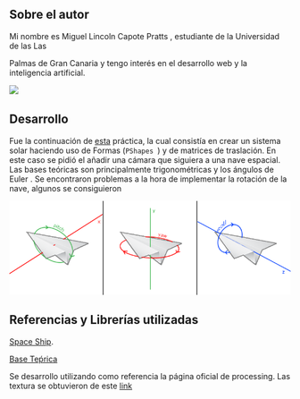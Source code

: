 ## Sobre el autor

Mi nombre es Miguel Lincoln Capote Pratts
, estudiante de la Universidad de las Las

 Palmas de Gran Canaria y tengo interés en el desarrollo web y la inteligencia artificial.

![](peek.gif)

## Desarrollo


Fue la continuación de [esta](https://github.com/RedLincoln/SolarSystem-processing) práctica, la cual consistía en crear un sistema solar haciendo uso de Formas (`PShapes
`) y de matrices de traslación. En este caso se pidió el añadir una cámara que siguiera a una nave espacial. Las bases teóricas son principalmente trigonométricas y los ángulos de Euler
. Se encontraron problemas a la hora de implementar la rotación de la nave, algunos se consiguieron 



![](angulode_de_euler.png)

## Referencias y Librerías utilizadas

[Space Ship](https://poly.google.com/view/5nWeu4IQXVX).

[Base Teṕrica](https://learnopengl.com/Getting-started/Camera)

Se desarrollo
 utilizando como referencia la página oficial de processing. Las textura se obtuvieron de este [link](https://www.solarsystemscope.com/textures/)
